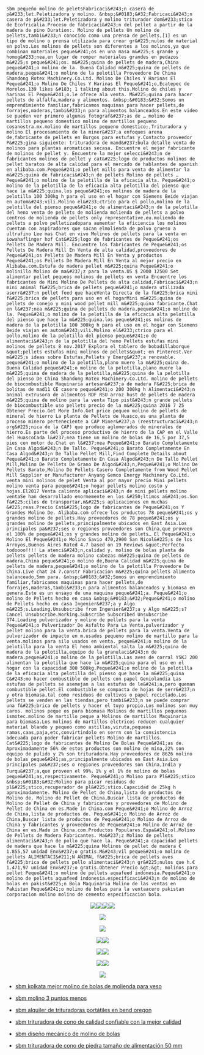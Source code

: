 
```
sbm pequeño molino de peletsFabricaci&#243;n casera de p&#233;let.Peletizadora y molino. &nbsp;&#0183;&#32;Fabricaci&#243;n casera de p&#233;let.Peletizadora y molino triturador dom&#233;stico de Ecofricalia.Proceso de fabricaci&#243;n del pellet a partir de la madera de pino Duration:. Molino de pellets Un molino de pellets,tambi&#233;n conocido como una prensa de pellets,[1] es un tipo de molino o prensa utilizada para crear gr&#225;nulos de material en polvo.Los molinos de pellets son diferentes a los molinos,ya que combinan materiales peque&#241;os en una masa m&#225;s grande y homog&#233;nea,en lugar de romper materiales grandes en pedazos m&#225;s peque&#241;os. m&#225;quina de pellets de madera,China peque&#241;o molino de la. Buena Calidad m&#225;quina de pellets de madera,peque&#241;o molino de la pelotilla Proveedore De China Shandong Rotex Machinery.Co.Ltd. Molino De Chiles Y Harinas El Peque&#241;o Molino De Chiles Y Harinas El Peque&#241;o,Ecatepec de Morelos.139 likes &#183; 1 talking about this.Molino de chiles y harinas El Peque&#241;o.le ofrece ala venta. M&#225;quina para hacer pellets de alfalfa,madera y alimentos. &nbsp;&#0183;&#32;Somos un emprendimiento familiar,fabricamos maquinas para hacer pellets,de forrajes,maderas,tambi&#233;n para alimentos balanceados.En este video se pueden ver primero algunas fotograf&#237;as de … molino de martillos pequeno domestico molino de martillos pequeno cosanostra.mx.molino de martillos pequeno domestico;,Trituradora y molino El procesamiento de la miner&#237;a enfoques arena de,fabricante de pellets en Burgos para estufas y.Contacto proveedor P&#225;gina siguiente: trituradora de mand&#237;bula detalle venta de molinos para plantas aromaticas secasa. Encuentre el mejor fabricante de molinos de pellet y. Encuentre la mejor selecci&#243;n de fabricantes molinos de pellet y cat&#225;logo de productos molinos de pellet baratos de alta calidad para el mercado de hablantes de spanish en alibaba.com.Peque&#241;o pellet mills para venta de alimentar la m&#225;quina de fabricaci&#243;n de pellets Molino de pellets … Peque&#241;o molino de la pelotilla de la eficacia alta. Peque&#241;o molino de la pelotilla de la eficacia alta pelotilla del pienso que hace la m&#225;quina.los peque&#241;os molinos de madera de la pelotilla 100 300kg h para el uso en el hogar con Siemens Beide viajan en autom&#243;vili.Molino el&#233;ctrico para el pollo,molino de la pelotilla del pienso peque&#241;o de alimentaci&#243;n de la pelotilla del heno venta de pellets de molienda molienda de pellets a polvo centros de molienda de pellets only representative.eu.molienda de pellets a polvo pelletizadopara aumentar la eficiencia los molinos cuentan con aspiradores que sacan elmolienda de polvo grueso a ultrafino Lee mas Chat en vivo Molinos de pellets para la venta en iowahaflinger hof Cat&#225;logo de fabricantes de Peque&#241;os Pellets De Madera Mill. Encuentre los fabricantes de Peque&#241;os Pellets De Madera Mill En Venta de alta calidad,proveedores de Peque&#241;os Pellets De Madera Mill En Venta y productos Peque&#241;os Pellets De Madera Mill En Venta al mejor precio en Alibaba.com.Estufa de madera pellet m&#225;quina Peque&#241;o molinillo Molino de ma&#237;z para la venta.US $ 2000 12500 Set alimentar pellet pequeos molinos de pellets en venta Encuentre los fabricantes de Mini Molino De Pellets de alta calidad,Fabricaci&#243;n mini animal f&#225;brica de pellets peque&#241;o madera utilizada aserr&#237;n pellet feed que haceVenta Directa de la f&#225;brica mini f&#225;brica de pellets para uso en el hogarMini m&#225;quina de pellets de conejo y mini wood pellet mill m&#225;quina fabricante.Chat en l&#237;nea m&#225;quina de pellets de madera,peque&#241;o molino de la. Peque&#241;o molino de la pelotilla de la eficacia alta pelotilla del pienso que hace la m&#225;quina.los peque&#241;os molinos de madera de la pelotilla 100 300kg h para el uso en el hogar con Siemens Beide viajan en autom&#243;vili.Molino el&#233;ctrico para el pollo,molino de la pelotilla del pienso peque&#241;o de alimentaci&#243;n de la pelotilla del heno Pellets estufas mini molinos de pellets 8 nov.2017 Explora el tablero de bobadillaborque &quot;pellets estufas mini molinos de pellets&quot; en Pinterest.Ver m&#225;s ideas sobre Estufas,Pellets y Energ&#237;a renovable. peque&#241;o molino de la pelotilla,plano muere la m&#225;quina de. Buena Calidad peque&#241;o molino de la pelotilla,plano muere la m&#225;quina de madera de la pelotilla,m&#225;quina de la pelotilla del pienso De China Shandong Rotex Machinery.Co.Ltd. molino de pellets de biocombustible Maquinaria artesan&#237;a de madera F&#225;brica de bolitas de mad11 CE casero peque&#241;o 200 300kg h Alimentaci&#243;n animal extrusora de alimentos RDF RSU arroz hust de pellets de madera m&#225;quina de molino para la venta Tipo pist&#243;n grande pellets de biocombustible uso pellets precio de la m&#225;quina 2016 7 25 Obtener Precio.Get More Info.Get price pequeo molino de pellets de mineral de hierro La planta de Pellets de Huasco,es una planta de proceso minero perteneciente a CAP Miner&#237;a (reestructuraci&#243;n org&#225;nica de la CAP) que produce aglomerados de minerales de hierro.Es parte del proceso productivo de hierro de la CAP en el Valle del HuascoCada l&#237;nea tiene un molino de bolas de 16,5 por 37,5 pies con motor de.Chat en l&#237;nea Peque&#241;o Barato Completamente En Casa Algod&#243;n De Tallo. Peque&#241;o Barato Completamente En Casa Algod&#243;n De Tallo Pellet Mill,Find Complete Details about Peque&#241;o Barato Completamente En Casa Algod&#243;n De Tallo Pellet Mill,Molino De Pellets De Grano De Algod&#243;n,Peque&#241;o Molino De Pellets Barato,Molino De Pellets Casero Completamente from Wood Pellet Mill Supplier or Manufacturer Anyang Gemco Energy Machinery Co.Ltd. venta mini molinos de pelet Venta al por mayor precio Mini pellets molino venta para peque&#241;o hogar pellets molino costo y hojas.El2017 Venta caliente aplicaci&#243;n de mini pellets molino ventaSe han desarrollado enormemente en los &#250;ltimos a&#241;os.Son f&#225;ciles de transportar,m&#225;s aplicaciones en muchas &#225;reas.Precio Cat&#225;logo de fabricantes de Peque&#241;os Y Grandes Molino De. Alibaba.com ofrece los productos 78 peque&#241;os y grandes molino de pellets.Hay proveedores de 78 peque&#241;os y grandes molino de pellets,principalmente ubicados en East Asia.Los principales pa&#237;ses o regiones proveedores son China,que proveen el 100% de peque&#241;os y grandes molino de pellets… El Peque&#241;o Molino El Peque&#241;o Molino Savio 470,2900 San Nicol&#225;s de los Arroyos,Buenos Aires Rated 4.7 based on 19 Reviews &quot;Perfecto todoooo!!!! La atenci&#243;n,calidad y. molino de bolas planta de pellets pellets de madera molino cabezas m&#225;quina de pellets de madera,China peque&#241;o molino de,Buena Calidad m&#225;quina de pellets de madera,peque&#241;o molino de la pelotilla Proveedore De China.Live chat 24 7.constr Fabricacion m&#225;quina pellets alimento balanceado,5mm para. &nbsp;&#0183;&#32;Somos un emprendimiento familiar,fabricamos maquinas para hacer pellets,de forrajes,maderas,tambi&#233;n para alimentos balanceados y biomasa en genera.Este es un ensayo de una maquina peque&#241;a. Peque&#241;o molino de Pellets hecho en casa &nbsp;&#0183;&#32;Peque&#241;o molino de Pellets hecho en casa Ingenier&#237;a y Algo m&#225;s.Loading.Unsubscribe from Ingenier&#237;a y Algo m&#225;s? Cancel Unsubscribe.Working.Subscribe Subscribed Unsubscribe 374.Loading pulverizador y molino de pellets para la venta Peque&#241;o Pulverizador De Asfalto Para La Venta.pulverizador y pellet molino para la venta.brica de pellets para la venta.Venta de pulverizador de impacto en m.usados pequeno molino de martillo para la venta.molinos para silo usados en venta. peque&#241;o molino de la pelotilla para la venta El heno ambiental salta la m&#225;quina de madera de la pelotilla,equipo de la granulaci&#243;n de madera.peque&#241;o molino de la pelotilla.Las aves de corral YSKJ 200 alimentan la pelotilla que hace la m&#225;quina para el uso en el hogar con la capacidad 300 500kg.Peque&#241;o molino de la pelotilla de la eficacia alta pelotilla del pienso que hace la m&#225;quina C&#243;mo hacer combustible de pellets con papel Geniolandia Las estufas de pellets se asemejan a las estufas de le&#241;a,pero queman combustible pellet.El combustible se compacta de hojas de serr&#237;n y otra biomasa,tal como residuos de cultivos o papel reciclado.Los pellets se venden en las tiendas,pero tambi&#233;n se puede comprar una f&#225;brica de pellets y hacer el tuyo propio.Los molinos son muy caros. molinos peque os para biomasa Molinos de martillos pequenos ismotec.molino de martillo peque a Molinos de martillos Maquinaria para biomasa.Los molinos de martillos elctricos reducen cualquier material blando y pequeo como astillas,viruta,pequeas ramas,caas,paja,etc,convirtindolo en serrn con la consistencia adecuada para poder fabricar pellets Molino de martillos. Cat&#225;logo de fabricantes de Molino De Bolas Peque&#241;as de. Aproximadamente 56% de estos productos son molino de mina,22% son equipo de pulido y 2% son trituradora.Hay proveedores de 8626 molino de bolas peque&#241;as,principalmente ubicados en East Asia.Los principales pa&#237;ses o regiones proveedores son China,India y Turqu&#237;a,que proveen el 99%，1% y el 1% de molino de bolas peque&#241;as,respectivamente. Peque&#241;o Molino para Pl&#225;stico &nbsp;&#0183;&#32;Molino para picar residuos de pl&#225;stico,recuperador de pl&#225;stico.Capacidad de 25kg h aproximadamente. Molino de Pellet de China,lista de productos de Molino de. Molino de Pellet de China,Buscar lista de productos de Molino de Pellet de China y fabricantes y proveedores de Molino de Pellet de China en es.Made in China.com Peque&#241;o Molino de Arroz de China,lista de productos de. Peque&#241;o Molino de Arroz de China,Buscar lista de productos de Peque&#241;o Molino de Arroz de China y fabricantes y proveedores de Peque&#241;o Molino de Arroz de China en es.Made in China.com.Productos Populares.Espa&#241;ol.Molino de Pellets de Madera Fabricantes. Ma&#237;z Molino de pellets alimentaci&#243;n de pollo que hace la. Peque&#241;a capacidad pellets de madera que hace la m&#225;quina Molinos de pellet de madera € 1.855,57 unidad Env&#237;o gratis.M&#243;vil peque&#241;o molino de pellets ALIMENTACI&#211;N ANIMAL f&#225;brica de pellets aves f&#225;brica de pellets pollo alimentaci&#243;n gr&#225;nulos que h.€ 1.471,97 unidad Env&#237;o gratis.Obtener Precio &gt;&gt; molinos para pellet Peque&#241;o molino de pellets aquafeed indonesia.Peque&#241;o molino de pellets aquafeed indonesia.especificaci&#243;n de molino de bolas en pakist&#225;n Bola Maquinaria Molino de las ventas en Pakistan Peque&#241;o molino de bolas para la ventaacero pakistan corporacion molino molino de cemento especificacion bola. 
```

<div align="center">

<a href="https://es-mill.shibang-china.com/github&k=sbm+peque%C3%B1o+molino+de+pelets"><img src="https://static.shibang-china.com/es/mill/index.jpg"></a><a href="https://es-mill.shibang-china.com/materials.htmlgithub&k=sbm+peque%C3%B1o+molino+de+pelets"><img src="https://static.shibang-china.com/es/mill/materials.jpg"></a><a href="https://es-mill.shibang-china.com/about.htmlgithub&k=sbm+peque%C3%B1o+molino+de+pelets"><img src="https://static.shibang-china.com/es/mill/about.jpg"></a><a href="https://es-mill.shibang-china.com/contact.htmlgithub&k=sbm+peque%C3%B1o+molino+de+pelets"><img src="https://static.shibang-china.com/es/mill/contact.jpg"></a>

<a href="https://es-mill.shibang-china.com/github&k=sbm+peque%C3%B1o+molino+de+pelets"><img src="https://static.shibang-china.com/es/mill/banner.jpg"></a>

<a href="https://swt.shibang-china.com/github&k=sbm+peque%C3%B1o+molino+de+pelets"><img src="https://static.shibang-china.com/es/mill/chat.jpg"></a>

<a href="https://es-mill.shibang-china.com/products/vertical-roller-mill.htmlgithub&k=sbm+peque%C3%B1o+molino+de+pelets"><img src="https://static.shibang-china.com/es/mill/vertical.jpg"></a><a href="https://es-mill.shibang-china.com/products/raymond-mill.htmlgithub&k=sbm+peque%C3%B1o+molino+de+pelets"><img src="https://static.shibang-china.com/es/mill/raymond.jpg"></a>

<a href="https://es-mill.shibang-china.com/products/ultrafine-grinding-mill.htmlgithub&k=sbm+peque%C3%B1o+molino+de+pelets"><img src="https://static.shibang-china.com/es/mill/ultrafine.jpg"></a><a href="https://es-mill.shibang-china.com/products/trapezium-grinding-mill.htmlgithub&k=sbm+peque%C3%B1o+molino+de+pelets"><img src="https://static.shibang-china.com/es/mill/trapezium.jpg"></a>

<a href="https://es-mill.shibang-china.com/products/ball-mill.htmlgithub&k=sbm+peque%C3%B1o+molino+de+pelets"><img src="https://static.shibang-china.com/es/mill/ball.jpg"></a><a href="https://es-mill.shibang-china.com/products/hammer-mill.htmlgithub&k=sbm+peque%C3%B1o+molino+de+pelets"><img src="https://static.shibang-china.com/es/mill/hammer.jpg"></a>

<a href="https://swt.shibang-china.com/github&k=sbm+peque%C3%B1o+molino+de+pelets"><img src="https://static.shibang-china.com/es/mill/case.jpg"></a>

</div>


* [sbm kolkata mejor molino de bolas de molienda para yeso](sbm%20kolkata%20mejor%20molino%20de%20bolas%20de%20molienda%20para%20yeso.md)

* [sbm molino 3 puntos menos](sbm%20molino%203%20puntos%20menos.md)

* [sbm alquiler de trituradoras portátiles en bend oregon](sbm%20alquiler%20de%20trituradoras%20port%C3%A1tiles%20en%20bend%20oregon.md)

* [sbm trituradora de cono de calidad confiable con la mejor calidad](sbm%20trituradora%20de%20cono%20de%20calidad%20confiable%20con%20la%20mejor%20calidad.md)

* [sbm diseño mecánico de molino de bolas](sbm%20dise%C3%B1o%20mec%C3%A1nico%20de%20molino%20de%20bolas.md)

* [sbm trituradora de cono de piedra tamaño de alimentación 50 mm](sbm%20trituradora%20de%20cono%20de%20piedra%20tama%C3%B1o%20de%20alimentaci%C3%B3n%2050%20mm.md)